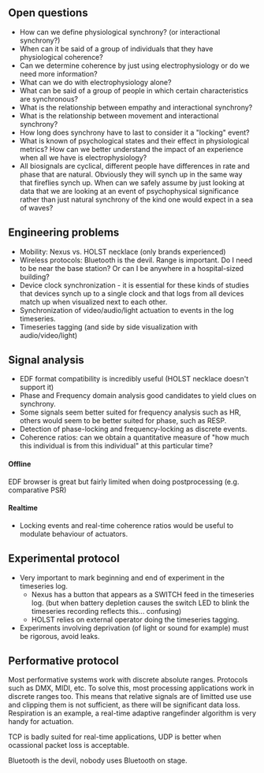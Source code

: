 ## Open questions
- How can we define physiological synchrony? (or interactional synchrony?)
- When can it be said of a group of individuals that they have physiological coherence?
- Can we determine coherence by just using electrophysiology or do we need more information?
- What can we do with electrophysiology alone?
- What can be said of a group of people in which certain characteristics are synchronous?
- What is the relationship between empathy and interactional synchrony?
- What is the relationship between movement and interactional synchrony?
- How long does synchrony have to last to consider it a "locking" event?
- What is known of psychological states and their effect in physiological metrics? How can we better understand the impact of an experience when all we have is electrophysiology?
- All biosignals are cyclical, different people have differences in rate and phase that are natural. Obviously they will synch up in the same way that fireflies synch up. When can we safely assume by just looking at data that we are looking at an event of psychophysical significance rather than just natural synchrony of the kind one would expect in a sea of waves?
 
## Engineering problems
- Mobility: Nexus vs. HOLST necklace (only brands experienced)
- Wireless protocols: Bluetooth is the devil. Range is important. Do I need to be near the base station? Or can I be anywhere in a hospital-sized building?
- Device clock synchronization - it is essential for these kinds of studies that devices synch up to a single clock and that logs from all devices match up when visualized next to each other.
- Synchronization of video/audio/light actuation to events in the log timeseries.
- Timeseries tagging (and side by side visualization with audio/video/light)

## Signal analysis
- EDF format compatibility is incredibly useful (HOLST necklace doesn't support it)
- Phase and Frequency domain analysis good candidates to yield clues on synchrony.
- Some signals seem better suited for frequency analysis such as HR, others would seem to be better suited for phase, such as RESP.
- Detection of phase-locking and frequency-locking as discrete events.
- Coherence ratios: can we obtain a quantitative measure of "how much this individual is from this individual" at this particular time?
#### Offline
EDF browser is great but fairly limited when doing postprocessing (e.g. comparative PSR)
#### Realtime
- Locking events and real-time coherence ratios would be useful to modulate behaviour of actuators.

## Experimental protocol
- Very important to mark beginning and end of experiment in the timeseries log.
  - Nexus has a button that appears as a SWITCH feed in the timeseries log. (but when battery depletion causes the switch LED to blink the timeseries recording reflects this... confusing)
  - HOLST relies on external operator doing the timeseries tagging.
- Experiments involving deprivation (of light or sound for example) must be rigorous, avoid leaks.

## Performative protocol
Most performative systems work with discrete absolute ranges. Protocols such as DMX, MIDI, etc. To solve this, most processing applications work in discrete ranges too. This means that relative signals are of limitted use use and clipping them is not sufficient, as there will be significant data loss. Respiration is an example, a real-time adaptive rangefinder algorithm is very handy for actuation.

TCP is badly suited for real-time applications, UDP is better when ocassional packet loss is acceptable.

Bluetooth is the devil, nobody uses Bluetooth on stage.
 